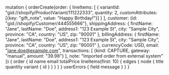 # 
mutation {
  orderCreate(order: {
    lineItems: [
      {
        variantId: "gid://shopify/ProductVariant/111222333",
        quantity: 2,
        customAttributes: [{key: "gift_note", value: "Happy Birthday!"}]
      }
    ],
    customer: {id: "gid://shopify/Customer/444555666"},
    shippingAddress: {
      firstName: "Jane",
      lastName: "Doe",
      address1: "123 Example St",
      city: "Sample City",
      province: "CA",
      country: "US",
      zip: "90001"
    },
    billingAddress: {
      firstName: "Jane",
      lastName: "Doe",
      address1: "123 Example St",
      city: "Sample City",
      province: "CA",
      country: "US",
      zip: "90001"
    },
    currencyCode: USD,
    email: "jane.doe@example.com",
    transactions: [
      {kind: CAPTURE, gateway: "manual", amount: "39.98"}
    ],
    note: "Imported order from external system"
  }) {
    order {
      id
      name
      email
      totalPrice
      lineItems(first: 10) {
        edges {
          node {
            title
            quantity
            variant {
              id
            }
          }
        }
      }
    }
    userErrors {
      field
      message
    }
  }
}